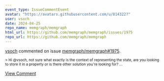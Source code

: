 ```yaml
---
event_type: IssueCommentEvent
avatar: "https://avatars.githubusercontent.com/u/814322?"
user: vsoch
date: 2024-04-25
repo_name: memgraph/memgraph
html_url: https://github.com/memgraph/memgraph/issues/1975
repo_url: https://github.com/memgraph/memgraph
---
```


<a href='https://github.com/vsoch' target='_blank'>vsoch</a> commented on issue <a href='https://github.com/memgraph/memgraph/issues/1975' target='_blank'>memgraph/memgraph#1975</a>.

<small>> Hi @vsoch, not sure what exactly is the context of representing the state, are you looking to store it in a property or is there other solution you're looking for?...</small>

<a href='https://github.com/memgraph/memgraph/issues/1975' target='_blank'>View Comment</a>